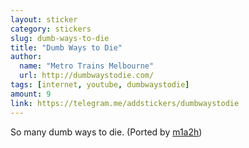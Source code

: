 ```yaml
---
layout: sticker
category: stickers
slug: dumb-ways-to-die
title: "Dumb Ways to Die"
author:
  name: "Metro Trains Melbourne"
  url: http://dumbwaystodie.com/
tags: [internet, youtube, dumbwaystodie]
amount: 9
link: https://telegram.me/addstickers/dumbwaystodie
---
```


So many dumb ways to die. (Ported by [m1a2h](http://www.reddit.com/r/TelegramStickersShare/comments/376tg8/s_dumb_ways_to_die/))
